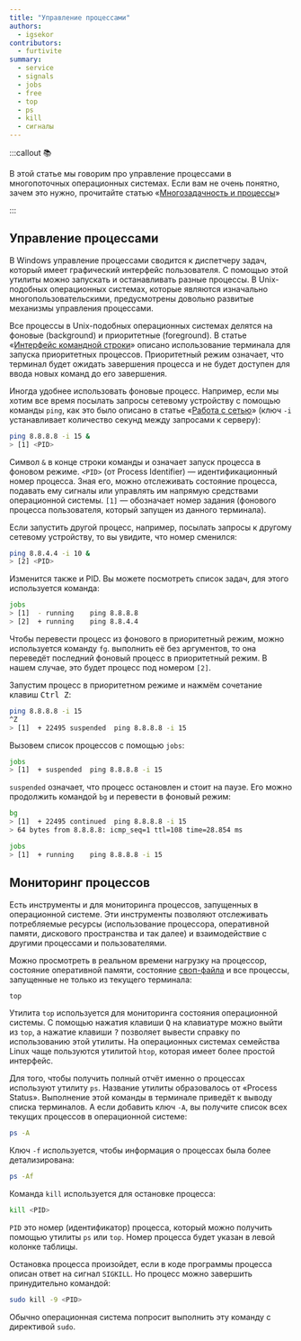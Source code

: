 ```yaml
---
title: "Управление процессами"
authors:
  - igsekor
contributors:
  - furtivite
summary:
  - service
  - signals
  - jobs
  - free
  - top
  - ps
  - kill
  - сигналы
---
```


:::callout 📚

В этой статье мы говорим про управление процессами в многопоточных операционных системах. Если вам не очень понятно, зачем это нужно, прочитайте статью «[Многозадачность и процессы](/js/tools/multitasking-and-processes/)»

:::

## Управление процессами

В Windows управление процессами сводится к диспетчеру задач, который имеет графический интерфейс пользователя. С помощью этой утилиты можно запускать и останавливать разные процессы. В Unix-подобных операционных системах, которые являются изначально многопользовательскими, предусмотрены довольно развитые механизмы управления процессами.

Все процессы в Unix-подобных операционных системах делятся на фоновые (background) и приоритетные (foreground). В статье «[Интерфейс командной строки](/tools/article/cli)» описано использование терминала для запуска приоритетных процессов. Приоритетный режим означает, что терминал будет ожидать завершения процесса и не будет доступен для ввода новых команд до его завершения.

Иногда удобнее использовать фоновые процесс. Например, если мы хотим все время посылать запросы сетевому устройству с помощью команды `ping`, как это было описано в статье «[Работа с сетью](/tools/articles/network)» (ключ `-i` устанавливает количество секунд между запросами к серверу):

```bash
ping 8.8.8.8 -i 15 &
> [1] <PID>
```

Символ `&` в конце строки команды и означает запуск процесса в фоновом режиме. `<PID>` (от Process Identifier) — идентификационный номер процесса. Зная его, можно отслеживать состояние процесса, подавать ему сигналы или управлять им напрямую средствами операционной системы. `[1]` — обозначает номер задания (фонового процесса пользователя, который запущен из данного терминала).

Если запустить другой процесс, например, посылать запросы к другому сетевому устройству, то вы увидите, что номер сменился:

```bash
ping 8.8.4.4 -i 10 &
> [2] <PID>
```

Изменится также и PID. Вы можете посмотреть список задач, для этого используется команда:

```bash
jobs
> [1]  - running    ping 8.8.8.8
> [2]  + running    ping 8.8.4.4
```

Чтобы перевести процесс из фонового в приоритетный режим, можно используется команду `fg`. выполнить её без аргументов, то она переведёт последний фоновый процесс в приоритетный режим. В нашем случае, это будет процесс под номером `[2]`.

Запустим процесс в приоритетном режиме и нажмём сочетание клавиш <kbd>Ctrl Z</kbd>:

```bash
ping 8.8.8.8 -i 15
^Z
> [1]  + 22495 suspended  ping 8.8.8.8 -i 15
```

Вызовем список процессов с помощью `jobs`:

```bash
jobs
> [1]  + suspended  ping 8.8.8.8 -i 15
```

`suspended` означает, что процесс остановлен и стоит на паузе. Его можно продолжить командой `bg` и перевести в фоновый режим:

```bash
bg
> [1]  + 22495 continued  ping 8.8.8.8 -i 15
> 64 bytes from 8.8.8.8: icmp_seq=1 ttl=108 time=28.854 ms

jobs
> [1]  + running    ping 8.8.8.8 -i 15
```

## Мониторинг процессов

Есть инструменты и для мониторинга процессов, запущенных в операционной системе. Эти инструменты позволяют отслеживать потребляемые ресурсы (использование процессора, оперативной памяти, дискового пространства и так далее) и взаимодействие с другими процессами и пользователями.

Можно просмотреть в реальном времени нагрузку на процессор, состояние оперативной памяти, состояние [своп-файла](https://ru.wikipedia.org/wiki/Подкачка_страниц) и все процессы, запущенные не только из текущего терминала:

```bash
top
```

Утилита `top` используется для мониторинга состояния операционной системы. С помощью нажатия клавиши <kbd>Q</kbd> на клавиатуре можно выйти из `top`, а нажатие клавиши <kbd>?</kbd> позволяет вывести справку по использованию этой утилиты. На операционных системах семейства Linux чаще пользуются утилитой `htop`, которая имеет более простой интерфейс.

Для того, чтобы получить полный отчёт именно о процессах используют утилиту `ps`. Название утилиты образовалось от «Process Status». Выполнение этой команды в терминале приведёт к выводу списка терминалов. А если добавить ключ `-A`, вы получите список всех текущих процессов в операционной системе:

```bash
ps -A
```

Ключ `-f` используется, чтобы информация о процессах была более детализирована:

```bash
ps -Af
```

Команда `kill` используется для остановке процесса:

```bash
kill <PID>
```

`PID` это номер (идентификатор) процесса, который можно получить помощью утилиты `ps` или `top`. Номер процесса будет указан в левой колонке таблицы.

Остановка процесса произойдет, если в коде программы процесса описан ответ на сигнал `SIGKILL`. Но процесс можно завершить принудительно командой:

```bash
sudo kill -9 <PID>
```

Обычно операционная система попросит выполнить эту команду с директивой `sudo`.
